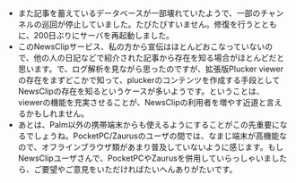 * また記事を蓄えているデータベースが一部壊れていたようで、一部のチャンネルの巡回が停止していました。たびたびすいません。修復を行うとともに、200日ぶりにサーバを再起動しました。
* このNewsClipサービス、私の方から宣伝はほとんどおこなっていないので、他の人の日記などで紹介された記事から存在を知る場合がほとんどだと思います。で、ログ解析を見ながら思ったのですが、拡張版Plucker viewerの存在をまずどこかで知って、pluckerのコンテンツを作成する手段としてNewsClipの存在を知るというケースが多いようです。ということは、viewerの機能を充実させることが、NewsClipの利用者を増やす近道と言えるかもしれません。
* あとは、Palm以外の携帯端末からも使えるようにすることがこの先重要になるでしょうね。PocketPC/Zaurusのユーザの間では、なまじ端末が高機能なので、オフラインブラウザ類があまり普及していないように感じます。もしNewsClipユーザさんで、PocketPCやZaurusを併用していらっしゃいましたら、ご要望やご意見をいただければたいへんありがたいです。


